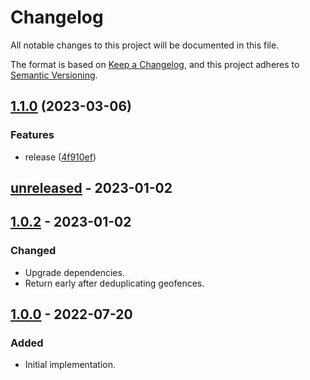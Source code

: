 # Changelog

All notable changes to this project will be documented in this file.

The format is based on [Keep a Changelog](https://keepachangelog.com/en/1.0.0/),
and this project adheres to [Semantic Versioning](https://semver.org/spec/v2.0.0.html).

## [1.1.0](https://github.com/klarna-incubator/geofences-reducer/compare/v1.0.2...v1.1.0) (2023-03-06)


### Features

* release ([4f910ef](https://github.com/klarna-incubator/geofences-reducer/commit/4f910efe0c081f0f4c1f43ee28dd906720cd1f76))

## [unreleased] - 2023-01-02

## [1.0.2] - 2023-01-02

### Changed

- Upgrade dependencies.
- Return early after deduplicating geofences.

## [1.0.0] - 2022-07-20

### Added

- Initial implementation.

<!-- Markdown link dfn's -->
[unreleased]: https://github.com/klarna-incubator/geofences-reducer/compare/v1.0.2...HEAD
[1.0.2]: https://github.com/klarna-incubator/geofences-reducer/compare/v1.0.0...v1.0.2
[1.0.0]: https://github.com/klarna-incubator/geofences-reducer/releases/tag/v1.0.0
